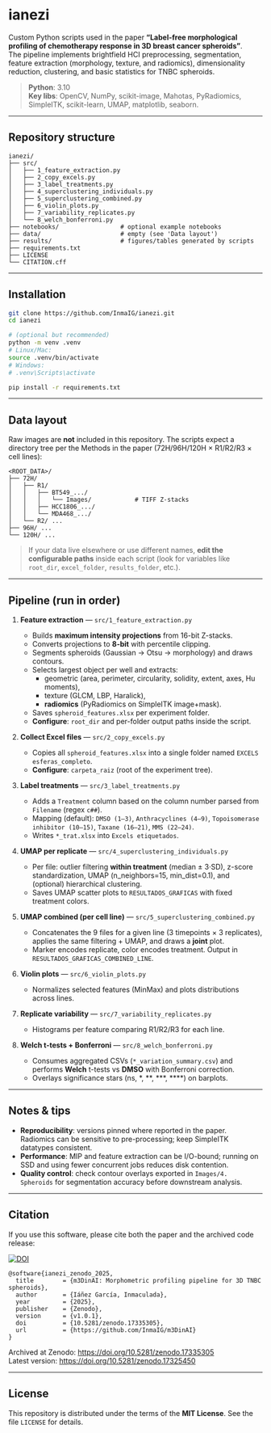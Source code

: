 
# ianezi

Custom Python scripts used in the paper **“Label-free morphological profiling of chemotherapy response in 3D breast cancer spheroids”**.  
The pipeline implements brightfield HCI preprocessing, segmentation, feature extraction (morphology, texture, and radiomics), dimensionality reduction, clustering, and basic statistics for TNBC spheroids.

> **Python**: 3.10  
> **Key libs**: OpenCV, NumPy, scikit-image, Mahotas, PyRadiomics, SimpleITK, scikit-learn, UMAP, matplotlib, seaborn.

---

## Repository structure

```
ianezi/
├── src/
│   ├── 1_feature_extraction.py
│   ├── 2_copy_excels.py
│   ├── 3_label_treatments.py
│   ├── 4_superclustering_individuals.py
│   ├── 5_superclustering_combined.py
│   ├── 6_violin_plots.py
│   ├── 7_variability_replicates.py
│   └── 8_welch_bonferroni.py
├── notebooks/                 # optional example notebooks
├── data/                      # empty (see 'Data layout')
├── results/                   # figures/tables generated by scripts
├── requirements.txt
├── LICENSE
└── CITATION.cff
```

---

## Installation

```bash
git clone https://github.com/InmaIG/ianezi.git
cd ianezi

# (optional but recommended)
python -m venv .venv
# Linux/Mac:
source .venv/bin/activate
# Windows:
# .venv\Scripts\activate

pip install -r requirements.txt
```

---

## Data layout

Raw images are **not** included in this repository. The scripts expect a directory tree per the Methods in the paper (72H/96H/120H × R1/R2/R3 × cell lines):

```
<ROOT_DATA>/
├── 72H/
│   ├── R1/
│   │   ├── BT549_.../
│   │   │   └── Images/            # TIFF Z-stacks
│   │   ├── HCC1806_.../
│   │   └── MDA468_.../
│   └── R2/ ...
├── 96H/ ...
└── 120H/ ...
```

> If your data live elsewhere or use different names, **edit the configurable paths** inside each script (look for variables like `root_dir`, `excel_folder`, `results_folder`, etc.).

---

## Pipeline (run in order)

1) **Feature extraction** — `src/1_feature_extraction.py`  
   - Builds **maximum intensity projections** from 16-bit Z-stacks.
   - Converts projections to **8-bit** with percentile clipping.
   - Segments spheroids (Gaussian → Otsu → morphology) and draws contours.
   - Selects largest object per well and extracts:
     - geometric (area, perimeter, circularity, solidity, extent, axes, Hu moments),
     - texture (GLCM, LBP, Haralick),
     - **radiomics** (PyRadiomics on SimpleITK image+mask).
   - Saves `spheroid_features.xlsx` per experiment folder.
   - **Configure**: `root_dir` and per-folder output paths inside the script.

2) **Collect Excel files** — `src/2_copy_excels.py`  
   - Copies all `spheroid_features.xlsx` into a single folder named `EXCELS esferas_completo`.
   - **Configure**: `carpeta_raiz` (root of the experiment tree).

3) **Label treatments** — `src/3_label_treatments.py`  
   - Adds a `Treatment` column based on the column number parsed from `Filename` (regex `c##`).
   - Mapping (default): `DMSO (1–3)`, `Anthracyclines (4–9)`, `Topoisomerase inhibitor (10–15)`, `Taxane (16–21)`, `MMS (22–24)`.
   - Writes `*_trat.xlsx` into `Excels etiquetados`.

4) **UMAP per replicate** — `src/4_superclustering_individuals.py`  
   - Per file: outlier filtering **within treatment** (median ± 3·SD), z-score standardization, UMAP (n_neighbors=15, min_dist=0.1), and (optional) hierarchical clustering.
   - Saves UMAP scatter plots to `RESULTADOS_GRAFICAS` with fixed treatment colors.

5) **UMAP combined (per cell line)** — `src/5_superclustering_combined.py`  
   - Concatenates the 9 files for a given line (3 timepoints × 3 replicates), applies the same filtering + UMAP, and draws a **joint** plot.
   - Marker encodes replicate, color encodes treatment. Output in `RESULTADOS_GRAFICAS_COMBINED_LINE`.

6) **Violin plots** — `src/6_violin_plots.py`  
   - Normalizes selected features (MinMax) and plots distributions across lines.

7) **Replicate variability** — `src/7_variability_replicates.py`  
   - Histograms per feature comparing R1/R2/R3 for each line.

8) **Welch t-tests + Bonferroni** — `src/8_welch_bonferroni.py`  
   - Consumes aggregated CSVs (`*_variation_summary.csv`) and performs **Welch** t-tests vs **DMSO** with Bonferroni correction.
   - Overlays significance stars (ns, *, **, ***, ****) on barplots.

---

## Notes & tips

- **Reproducibility**: versions pinned where reported in the paper. Radiomics can be sensitive to pre-processing; keep SimpleITK datatypes consistent.
- **Performance**: MIP and feature extraction can be I/O-bound; running on SSD and using fewer concurrent jobs reduces disk contention.
- **Quality control**: check contour overlays exported in `Images/4. Spheroids` for segmentation accuracy before downstream analysis.

---

## Citation

If you use this software, please cite both the paper and the archived code release:

[![DOI](https://zenodo.org/badge/DOI/10.5281/zenodo.17335305.svg)](https://doi.org/10.5281/zenodo.17335305)

```
@software{ianezi_zenodo_2025,
  title        = {m3DinAI: Morphometric profiling pipeline for 3D TNBC spheroids},
  author       = {Iáñez García, Inmaculada},
  year         = {2025},
  publisher    = {Zenodo},
  version      = {v1.0.1},
  doi          = {10.5281/zenodo.17335305},
  url          = {https://github.com/InmaIG/m3DinAI}
}
```

Archived at Zenodo: https://doi.org/10.5281/zenodo.17335305  
Latest version: https://doi.org/10.5281/zenodo.17325450  

---

## License

This repository is distributed under the terms of the **MIT License**. See the file `LICENSE` for details.
